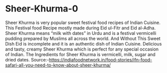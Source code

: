 # Sheer-Khurma-0
Sheer Khurma is very popular sweet festival food recipes of Indian Cuisine.  This Festival food Recipe mostly made during Eid ul-Fitr and Eid al-Adha. Sheer Khurma means “milk with dates” in Urdu and is a festival vermicelli pudding prepared by Muslims all across the world. And Without This Sweet Dish Eid is incomplete and it is an authentic dish of Indian Cuisine. Delicious and tasty, creamy Sheer Khurma which is perfect for any special occasion of Indian. The Ingredients for Sheer Khurma is vermicelli, milk, sugar and dried dates. Source:-https://indiafoodnetwork.in/food-stories/ifn-food-safari-all-you-need-to-know-about-sheer-khurma/  
